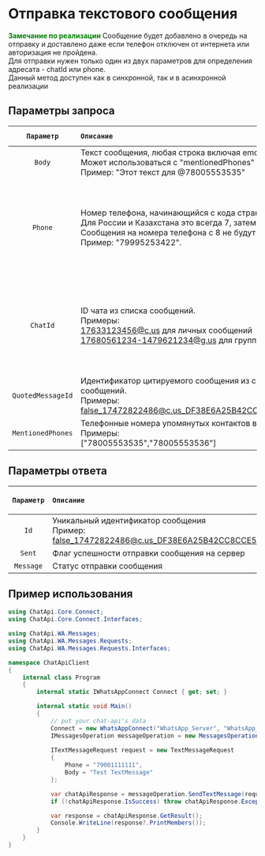 ﻿# Отправка текстового сообщения
**<span style="color:green">Замечание по реализации</span>** Сообщение будет добавлено в очередь на отправку и доставлено даже если телефон отключен от интернета или авторизация не пройдена.<br>
Для отправки нужен только один из двух параметров для определения адресата - chatId или phone.<br/>
Данный метод доступен как в синхронной, так и в асинхронной реализации

## Параметры запроса
| `Параметр` | `Описание`                        | `Тип данных параметра` | `Обязательный параметр` |
|:----------:|:----------------------------------|:----------------------:|:-----------------------:|
|  `Body`    | Текст сообщения, любая строка включая emoji. <br/>Может использоваться с "mentionedPhones"<br/>Пример: "Этот текст для @78005553535" | `String` | <ul><li>- [x] </li></ul> |
|  `Phone`   | Номер телефона, начинающийся с кода страны. <br/> Для России и Казахстана это всегда 7, затем 10 цифр. <br/> Сообщения на номера телефона с 8 не будут доставлены. <br/> Пример: "79995253422". | `String` | <ul><li>- [x] Указан только Phone</li><li>- [ ] Указан только ChatId</li></ul> |
|  `ChatId`  | ID чата из списка сообщений. <br/> Примеры: <br/> 17633123456@c.us для личных сообщений<br/> 17680561234-1479621234@g.us для группы. | `String` | <ul><li>- [x] Указан только ChatId</li><li>- [ ] Указан только Phone</li></ul> |
|  `QuotedMessageId`  | Идентификатор цитируемого сообщения из списка сообщений. <br/> Примеры: <br/> false_17472822486@c.us_DF38E6A25B42CC8CCE57EC40F | `String` | <ul><li>- [ ] </li></ul> |
|  `MentionedPhones`  | Телефонные номера упомянутых контактов в массиве. <br/> Примеры: <br/> ["78005553535","78005553536"] | `MentionedPhonesCollection` | <ul><li>- [ ] </li></ul> |

## Параметры ответа
|  `Параметр`   | `Описание`                        | `Тип данных параметра` | 
|:-------------:|:----------------------------------|:----------------------:|
|     `Id`      | Уникальный идентификатор сообщения<br/>Пример: false_17472822486@c.us_DF38E6A25B42CC8CCE57EC40F | `String` 
|    `Sent`     | Флаг успешности отправки сообщения на сервер | `Boolean`
|   `Message`   | Статус отправки сообщения<br/> | `String` 

## Пример использования
```csharp
using ChatApi.Core.Connect;
using ChatApi.Core.Connect.Interfaces;

using ChatApi.WA.Messages;
using ChatApi.WA.Messages.Requests;
using ChatApi.WA.Messages.Requests.Interfaces;

namespace ChatApiClient
{
    internal class Program
    {
        internal static IWhatsAppConnect Connect { get; set; }

        internal static void Main()
        {
            // put your chat-api's data
            Connect = new WhatsAppConnect("WhatsApp_Server", "WhatsApp_Instance", "WhatsApp_Token");
            IMessagesOperation messageOperation = new MessagesOperation(Connect);
            
            ITextMessageRequest request = new TextMessageRequest
            {
                Phone = "79001111111",
                Body = "Test TextMessage"
            };

            var chatApiResponse = messageOperation.SendTextMessage(request);
            if (!chatApiResponse.IsSuccess) throw chatApiResponse.Exception!;

            var response = chatApiResponse.GetResult();
            Console.WriteLine(response?.PrintMembers());
        }
    }
}
```
